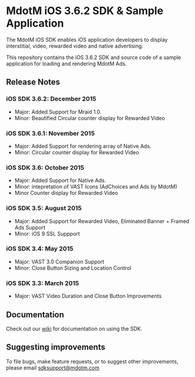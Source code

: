 MdotM iOS 3.6.2 SDK & Sample Application 
=============================
The MdotM iOS SDK enables iOS application developers to display interstitial, video, rewarded video and native advertising.

This repository contains the iOS 3.6.2 SDK and source code of a sample application for loading and rendering MdotM Ads.

## Release Notes

### iOS SDK 3.6.2: December 2015
- Major: Added Support for Mraid 1.0.
- Minor: Beautified Circular counter display for Rewarded Video

### iOS SDK 3.6.1: November 2015
- Major: Added Support for rendering array of Native Ads.
- Minor: Circular counter display for Rewarded Video

### iOS SDK 3.6: October 2015
- Major: Added Support for Native Ads.
- Minor: intepretation of VAST Icons (AdChoices and Ads by MdotM)
- Minor Counter display for Rewarded Video

### iOS SDK 3.5: August 2015
- Major: Added Support for Rewarded Video, Eliminated Banner + Framed Ads Support
- Minor: iOS 9 SSL Suppport

### iOS SDK 3.4: May 2015
- Major: VAST 3.0 Companion Support
- Minor: Close Button Sizing and Location Control 

### iOS SDK 3.3: March 2015
- Major: VAST Video Duration and Close Button Improvements

## Documentation

Check out our [wiki](https://github.com/MdotMAds/iOS-SDK/wiki) for documentation on using the SDK.

## Suggesting improvements
To file bugs, make feature requests, or to suggest other improvements, please email sdksupport@mdotm.com 
